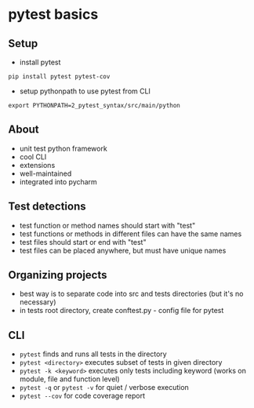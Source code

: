 # pytest basics

## Setup
- install pytest
```shell script
pip install pytest pytest-cov
```
- setup pythonpath to use pytest from CLI
```shell script
export PYTHONPATH=2_pytest_syntax/src/main/python
```

## About
- unit test python framework
- cool CLI
- extensions
- well-maintained
- integrated into pycharm

## Test detections
- test function or method names should start with "test" 
- test functions or methods in different files can have the same names
- test files should start or end with "test"
- test files can be placed anywhere, but must have unique names

## Organizing projects
- best way is to separate code into src and tests directories (but it's no necessary)
- in tests root directory, create conftest.py - config file for pytest

## CLI
- `pytest` finds and runs all tests in the directory
- `pytest <directory>` executes subset of tests in given directory
- `pytest -k <keyword>` executes only tests including keyword (works on module, file and function level)
- `pytest -q` or `pytest -v` for quiet / verbose execution
- `pytest --cov` for code coverage report
